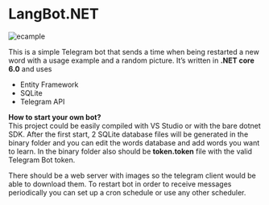 # LangBot.NET

![ecample](https://user-images.githubusercontent.com/12978622/206853292-89438ea8-335a-4747-902c-12e786473076.PNG)


This is a simple Telegram bot that sends a time when being restarted a new word with a usage example and a random picture.
It’s written in **.NET core 6.0** and uses 
+ Entity Framework
+ SQLite
+ Telegram API
 
**How to start your own bot?**    
This project could be easily compiled with VS Studio or with the bare dotnet SDK.
After the first start, 2 SQLite database files will be generated in the binary folder and you can edit the words database and add words you want to learn. 
In the binary folder also should be **token.token** file with the valid Telegram Bot token.

There should be a web server with images so the telegram client would be able to download them.
To restart bot in order to receive messages periodically you can set up a cron schedule or use any other scheduler.



